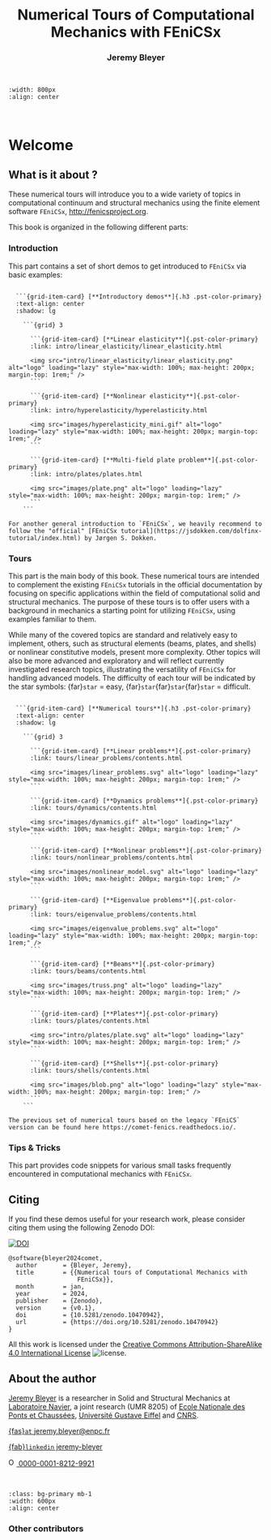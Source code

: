 <h1 style="text-align: center;" class="ignore-toc"> Numerical Tours of Computational Mechanics with FEniCSx</h1>
<h3 style="text-align: center;" class="ignore-toc"> Jeremy Bleyer</h3>

$\,$

```{image} images/logo.png
:width: 800px
:align: center
```

$\,$

# Welcome


## What is it about ?

These numerical tours will introduce you to a wide variety of topics in computational continuum and structural mechanics using the finite element software `FEniCSx`, http://fenicsproject.org.

This book is organized in the following different parts:

### Introduction

This part contains a set of short demos to get introduced to `FEniCSx` via basic examples:

```{grid} 1

  ```{grid-item-card} [**Introductory demos**]{.h3 .pst-color-primary}
  :text-align: center
  :shadow: lg

    ```{grid} 3

      ```{grid-item-card} [**Linear elasticity**]{.pst-color-primary}
      :link: intro/linear_elasticity/linear_elasticity.html

      <img src="intro/linear_elasticity/linear_elasticity.png" alt="logo" loading="lazy" style="max-width: 100%; max-height: 200px; margin-top: 1rem;" />
      ```

      ```{grid-item-card} [**Nonlinear elasticity**]{.pst-color-primary}
      :link: intro/hyperelasticity/hyperelasticity.html
      
      <img src="images/hyperelasticity_mini.gif" alt="logo" loading="lazy" style="max-width: 100%; max-height: 200px; margin-top: 1rem;" />
      ```

      ```{grid-item-card} [**Multi-field plate problem**]{.pst-color-primary}
      :link: intro/plates/plates.html
      
      <img src="images/plate.png" alt="logo" loading="lazy" style="max-width: 100%; max-height: 200px; margin-top: 1rem;" />
      ```
    ```

  ```

```{seealso}
For another general introduction to `FEniCSx`, we heavily recommend to follow the "official" [FEniCSx tutorial](https://jsdokken.com/dolfinx-tutorial/index.html) by Jørgen S. Dokken.
```

### Tours

This part is the main body of this book. These numerical tours are intended to complement the existing `FEniCSx` tutorials in the official documentation by focusing on specific applications within the field of computational solid and structural mechanics. The purpose of these tours is to offer users with a background in mechanics a starting point for utilizing `FEniCSx`, using examples familiar to them.

While many of the covered topics are standard and relatively easy to implement, others, such as structural elements (beams, plates, and shells) or nonlinear constitutive models, present more complexity.
Other topics will also be more advanced and exploratory and will reflect currently investigated research topics, illustrating the versatility of `FEniCSx` for handling advanced models. The difficulty of each tour will be indicated by the star symbols: {far}`star` = easy, {far}`star`{far}`star`{far}`star` = difficult.

```{grid} 1

  ```{grid-item-card} [**Numerical tours**]{.h3 .pst-color-primary}
  :text-align: center
  :shadow: lg

    ```{grid} 3

      ```{grid-item-card} [**Linear problems**]{.pst-color-primary}
      :link: tours/linear_problems/contents.html

      <img src="images/linear_problems.svg" alt="logo" loading="lazy" style="max-width: 100%; max-height: 200px; margin-top: 1rem;" />
      ```

      ```{grid-item-card} [**Dynamics problems**]{.pst-color-primary}
      :link: tours/dynamics/contents.html
      
      <img src="images/dynamics.gif" alt="logo" loading="lazy" style="max-width: 100%; max-height: 200px; margin-top: 1rem;" />
      ```

      ```{grid-item-card} [**Nonlinear problems**]{.pst-color-primary}
      :link: tours/nonlinear_problems/contents.html
      
      <img src="images/nonlinear_model.svg" alt="logo" loading="lazy" style="max-width: 100%; max-height: 200px; margin-top: 1rem;" />
      ```

      ```{grid-item-card} [**Eigenvalue problems**]{.pst-color-primary}
      :link: tours/eigenvalue_problems/contents.html
      
      <img src="images/eigenvalue_problems.svg" alt="logo" loading="lazy" style="max-width: 100%; max-height: 200px; margin-top: 1rem;" />
      ```

      ```{grid-item-card} [**Beams**]{.pst-color-primary}
      :link: tours/beams/contents.html
      
      <img src="images/truss.png" alt="logo" loading="lazy" style="max-width: 100%; max-height: 200px; margin-top: 1rem;" />
      ```

      ```{grid-item-card} [**Plates**]{.pst-color-primary}
      :link: tours/plates/contents.html
      
      <img src="intro/plates/plate.svg" alt="logo" loading="lazy" style="max-width: 100%; max-height: 200px; margin-top: 1rem;" />
      ```

      ```{grid-item-card} [**Shells**]{.pst-color-primary}
      :link: tours/shells/contents.html

      <img src="images/blob.png" alt="logo" loading="lazy" style="max-width: 100%; max-height: 200px; margin-top: 1rem;" />
      ```
    ```

  ```

```{seealso}
The previous set of numerical tours based on the legacy `FEniCS` version can be found here https://comet-fenics.readthedocs.io/.
```


### Tips & Tricks

This part provides code snippets for various small tasks frequently encountered in computational mechanics with `FEniCSx`.


## Citing

If you find these demos useful for your research work, please consider citing them using the following Zenodo DOI:

[![DOI](https://zenodo.org/badge/DOI/10.5281/zenodo.10470942.svg)](https://doi.org/10.5281/zenodo.10470942)

```
@software{bleyer2024comet,
  author       = {Bleyer, Jeremy},
  title        = {{Numerical tours of Computational Mechanics with 
                   FEniCSx}},
  month        = jan,
  year         = 2024,
  publisher    = {Zenodo},
  version      = {v0.1},
  doi          = {10.5281/zenodo.10470942},
  url          = {https://doi.org/10.5281/zenodo.10470942}
}
```

All this work is licensed under the [Creative Commons Attribution-ShareAlike 4.0 International License](http://creativecommons.org/licenses/by-sa/4.0/>) ![license](https://i.creativecommons.org/l/by-sa/4.0/88x31.png).


## About the author

[Jeremy Bleyer](https://sites.google.com/site/bleyerjeremy/) is a researcher in Solid and Structural Mechanics at [Laboratoire Navier](https://navier-lab.fr), a joint research  (UMR 8205) of [Ecole Nationale des Ponts et Chaussées](http://www.enpc.fr),
[Université Gustave Eiffel](https://www.univ-gustave-eiffel.fr/) and [CNRS](http://www.cnrs.fr).

[{fas}`at` jeremy.bleyer@enpc.fr](mailto:jeremy.bleyer@enpc.fr)

[{fab}`linkedin` jeremy-bleyer](http://www.linkedin.com/in/jérémy-bleyer-0aabb531)

<a href="https://orcid.org/0000-0001-8212-9921">
<img alt="ORCID logo" src="https://info.orcid.org/wp-content/uploads/2019/11/orcid_32x32.png" width="16" height="16" />
 0000-0001-8212-9921
</a>

$\,$

```{image} images/banner_tutelles.png
:class: bg-primary mb-1
:width: 600px
:align: center
```

### Other contributors

```{include} CONTRIBUTORS.md
```
